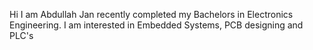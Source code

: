 Hi 
I am Abdullah Jan recently completed my Bachelors in Electronics Engineering.
I am interested in Embedded Systems, PCB designing and PLC's

